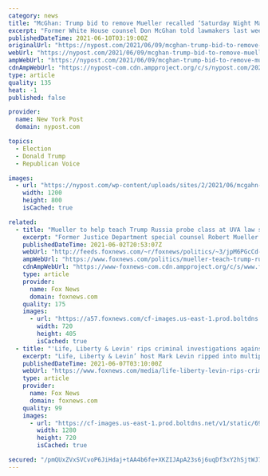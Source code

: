 ```yaml
---
category: news
title: "McGhan: Trump bid to remove Mueller recalled ‘Saturday Night Massacre’"
excerpt: "Former White House counsel Don McGhan told lawmakers last week that then-President Donald Trump’s effort to get Special Counsel Robert Mueller fired in June 2017 marked a potential"
publishedDateTime: 2021-06-10T03:19:00Z
originalUrl: "https://nypost.com/2021/06/09/mcghan-trump-bid-to-remove-mueller-recalled-saturday-night-massacre/"
webUrl: "https://nypost.com/2021/06/09/mcghan-trump-bid-to-remove-mueller-recalled-saturday-night-massacre/"
ampWebUrl: "https://nypost.com/2021/06/09/mcghan-trump-bid-to-remove-mueller-recalled-saturday-night-massacre/amp/"
cdnAmpWebUrl: "https://nypost-com.cdn.ampproject.org/c/s/nypost.com/2021/06/09/mcghan-trump-bid-to-remove-mueller-recalled-saturday-night-massacre/amp/"
type: article
quality: 135
heat: -1
published: false

provider:
  name: New York Post
  domain: nypost.com

topics:
  - Election
  - Donald Trump
  - Republican Voice

images:
  - url: "https://nypost.com/wp-content/uploads/sites/2/2021/06/mcgahn-trump-saturday-night-massacre-610.jpg?quality=90&strip=all&w=1200"
    width: 1200
    height: 800
    isCached: true

related:
  - title: "Mueller to help teach Trump Russia probe class at UVA law school"
    excerpt: "Former Justice Department special counsel Robert Mueller will “share lessons” from his investigation into Russian interference in the 2016 election and alleged ties to the Trump campaign during an upcoming course at the University of Virginia, the school announced Wednesday."
    publishedDateTime: 2021-06-02T20:53:07Z
    webUrl: "http://feeds.foxnews.com/~r/foxnews/politics/~3/jpM6PGcCd-U/mueller-teach-trump-russia-probe-class-uva-law-school"
    ampWebUrl: "https://www.foxnews.com/politics/mueller-teach-trump-russia-probe-class-uva-law-school.amp"
    cdnAmpWebUrl: "https://www-foxnews-com.cdn.ampproject.org/c/s/www.foxnews.com/politics/mueller-teach-trump-russia-probe-class-uva-law-school.amp"
    type: article
    provider:
      name: Fox News
      domain: foxnews.com
    quality: 175
    images:
      - url: "https://a57.foxnews.com/cf-images.us-east-1.prod.boltdns.net/v1/static/694940094001/2c6ca071-d18f-4c33-a6cf-b378aa7ae25e/f77d9b3d-75cc-48bd-87b1-80edc87ee04e/1280x720/match/720/405/image.jpg?ve=1&tl=1"
        width: 720
        height: 405
        isCached: true
  - title: "'Life, Liberty & Levin' rips criminal investigations against Donald Trump, says its like Soviet Russia"
    excerpt: "Life, Liberty & Levin’ host Mark Levin ripped into multiple investigations into former President Donald Trump calling them “witch hunts” which are motivated by politics not justice."
    publishedDateTime: 2021-06-07T03:10:00Z
    webUrl: "https://www.foxnews.com/media/life-liberty-levin-rips-criminal-investigations-against-donald-trump"
    type: article
    provider:
      name: Fox News
      domain: foxnews.com
    quality: 99
    images:
      - url: "https://cf-images.us-east-1.prod.boltdns.net/v1/static/694940094001/6a588ac8-15b5-426f-8dde-6f314e7631ee/a41250a4-56c8-42bf-8952-9e5cea70b5a4/1280x720/match/image.jpg"
        width: 1280
        height: 720
        isCached: true

secured: "/pmQUxZVxSVCvoP6JiHdaj+tAA4b6fe+XKZIJApA23s6j6uqDf3xY2hSjtWJ7cGJakoo+L4vczoTdkM6pHMyWhpGhWh2iO3+e2UziBY5P4K2TWXobEv3oqlE52jc0XslxFu4PHPYKy655ydcOTo6CLdYG1Sg6Y2J1dAvahgxIe7/1LEeUGZuozrOZq2uONxWmdsfpgg+DilpMXK8w0BxQhWuxGUKU7pT8vS/vFJrdIMnw1n+dpPi2JhkhGmskLQ65XwdyCp63SXc2Nd7NkINKdG6DFoGJSBaHSy4HlPjxof85P1XegHBl2LOuSRINfX+kppmvKF1qIc3nE2tCmgK96oVO43Hbei3nGuYPwyIjiM=;TV1P0O1IDSbyiMbKZWjpww=="
---
```


